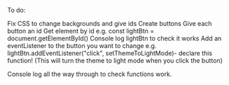 To do:

Fix CSS to change backgrounds and give ids
Create buttons
Give each button an id
Get element by id e.g. const lightBtn = document.getElementById()
Console log lightBtn to check it works
Add an eventListener to the button you want to change e.g. lightBtn.addEventListener("click", setThemeToLightMode)- declare this function!
(This will turn the theme to light mode when you click the button)

Console log all the way through to check functions work.
